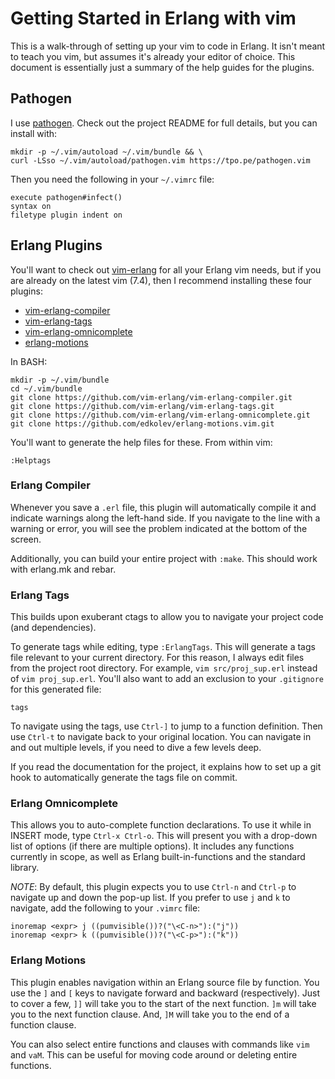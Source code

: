 # Getting Started in Erlang with vim

This is a walk-through of setting up your vim to code in Erlang. It isn't meant
to teach you vim, but assumes it's already your editor of choice. This document
is essentially just a summary of the help guides for the plugins.

## Pathogen

I use [pathogen](https://github.com/tpope/vim-pathogen). Check out the project
README for full details, but you can install with:
```
mkdir -p ~/.vim/autoload ~/.vim/bundle && \
curl -LSso ~/.vim/autoload/pathogen.vim https://tpo.pe/pathogen.vim
```
Then you need the following in your `~/.vimrc` file:
```
execute pathogen#infect()
syntax on
filetype plugin indent on
```

## Erlang Plugins

You'll want to check out [vim-erlang](https://github.com/vim-erlang) for all
your Erlang vim needs, but if you are already on the latest vim (7.4), then I
recommend installing these four plugins:
- [vim-erlang-compiler](https://github.com/vim-erlang/vim-erlang-compiler.git)
- [vim-erlang-tags](https://github.com/vim-erlang/vim-erlang-tags.git)
- [vim-erlang-omnicomplete](https://github.com/vim-erlang/vim-erlang-omnicomplete.git)
- [erlang-motions](https://github.com/edkolev/erlang-motions.vim.git)
 
In BASH:
```
mkdir -p ~/.vim/bundle
cd ~/.vim/bundle
git clone https://github.com/vim-erlang/vim-erlang-compiler.git
git clone https://github.com/vim-erlang/vim-erlang-tags.git
git clone https://github.com/vim-erlang/vim-erlang-omnicomplete.git
git clone https://github.com/edkolev/erlang-motions.vim.git
```

You'll want to generate the help files for these. From within vim:
```
:Helptags
```

### Erlang Compiler

Whenever you save a `.erl` file, this plugin will automatically compile it and
indicate warnings along the left-hand side. If you navigate to the line with a
warning or error, you will see the problem indicated at the bottom of the
screen.

Additionally, you can build your entire project with `:make`. This should work
with erlang.mk and rebar.

### Erlang Tags

This builds upon exuberant ctags to allow you to navigate your project code
(and dependencies).

To generate tags while editing, type `:ErlangTags`. This will generate a tags
file relevant to your current directory. For this reason, I always edit files
from the project root directory. For example, `vim src/proj_sup.erl` instead of
`vim proj_sup.erl`. You'll also want to add an exclusion to your `.gitignore`
for this generated file:
```
tags
```

To navigate using the tags, use `Ctrl-]` to jump to a function definition. Then
use `Ctrl-t` to navigate back to your original location. You can navigate in and
out multiple levels, if you need to dive a few levels deep.

If you read the documentation for the project, it explains how to set up a git
hook to automatically generate the tags file on commit.

### Erlang Omnicomplete

This allows you to auto-complete function declarations. To use it while in
INSERT mode, type `Ctrl-x Ctrl-o`. This will present you with a drop-down list
of options (if there are multiple options). It includes any functions currently
in scope, as well as Erlang built-in-functions and the standard library.

*NOTE*: By default, this plugin expects you to use `Ctrl-n` and `Ctrl-p` to
navigate up and down the pop-up list. If you prefer to use `j` and `k` to
navigate, add the following to your `.vimrc` file:
```
inoremap <expr> j ((pumvisible())?("\<C-n>"):("j"))
inoremap <expr> k ((pumvisible())?("\<C-p>"):("k"))
```

### Erlang Motions

This plugin enables navigation within an Erlang source file by function. You use
the `]` and `[` keys to navigate forward and backward (respectively). Just to
cover a few, `]]` will take you to the start of the next function. `]m` will
take you to the next function clause. And, `]M` will take you to the end of a
function clause.

You can also select entire functions and clauses with commands like `vim` and
`vaM`. This can be useful for moving code around or deleting entire functions.
